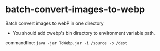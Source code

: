 # batch-convert-images-to-webp
Batch convert images to webP in one directory  
- You should add cwebp's bin directory to environment variable path.  

commandline:
`java -jar ToWebp.jar -i /source -o /dest`
